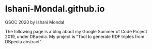 # Ishani-Mondal.github.io
GSOC 2020 by Ishani Mondal

The following page is a blog about my Google Summer of Code Project 2019, under DBpedia. My project is "Tool to generate RDF triples from DBpedia abstract".

